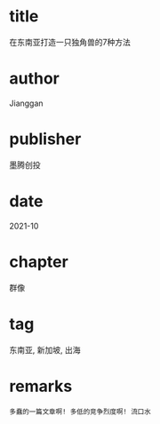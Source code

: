 # title
在东南亚打造一只独角兽的7种方法

# author
Jianggan

# publisher
墨腾创投

# date
2021-10

# chapter
群像

# tag
东南亚, 新加坡, 出海

# remarks
`多蠢的一篇文章啊! 多低的竞争烈度啊! 流口水`

